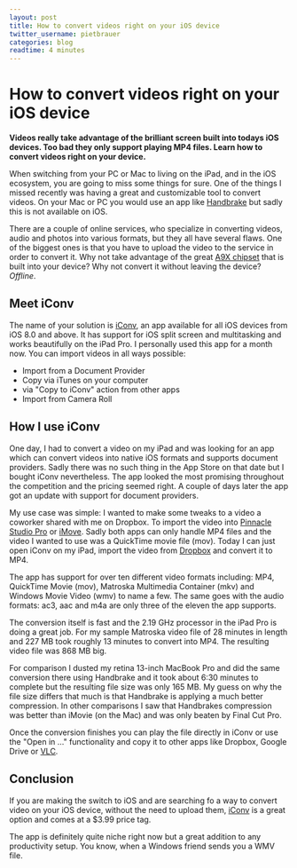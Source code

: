 ```yaml
---
layout: post
title: How to convert videos right on your iOS device
twitter_username: pietbrauer
categories: blog
readtime: 4 minutes
---
```


# How to convert videos right on your iOS device

__Videos really take advantage of the brilliant screen built into todays iOS devices. Too bad they only support playing MP4 files. Learn how to convert videos right on your device.__

When switching from your PC or Mac to living on the iPad, and in the iOS ecosystem, you are going to miss some things for sure. One of the things I missed recently was having a great and customizable tool to convert videos. On your Mac or PC you would use an app like [Handbrake](https://handbrake.fr/ "Handbrake") but sadly this is not available on iOS.

There are a couple of online services, who specialize in converting videos, audio and photos into various formats, but they all have several flaws. One of the biggest ones is that you have to upload the video to the service in order to convert it. Why not take advantage of the great [A9X chipset](https://en.m.wikipedia.org/wiki/Apple_A9X) that is built into your device? Why not convert it without leaving the device? *Offline*.

## Meet iConv

The name of your solution is [iConv](https://itunes.apple.com/us/app/iconv-video-converter-mp4/id972534752?mt=8), an app available for all iOS devices from iOS 8.0 and above. It has support for iOS split screen and multitasking and works beautifully on the iPad Pro. I personally used this app for a month now. You can import videos in all ways possible:

* Import from a Document Provider
* Copy via iTunes on your computer
* via "Copy to iConv" action from other apps
* Import from Camera Roll

## How I use iConv

One day, I had to convert a video on my iPad and was looking for an app which can convert videos into native iOS formats and supports document providers. Sadly there was no such thing in the App Store on that date but I bought iConv nevertheless. The app looked the most promising throughout the competition and the pricing seemed right. A couple of days later the app got an update with support for document providers.

My use case was simple: I wanted to make some tweaks to a video a coworker shared with me on Dropbox. To import the video into [Pinnacle Studio Pro](https://itunes.apple.com/us/app/pinnacle-studio-pro-professional/id552100086?mt=8) or [iMove](https://itunes.apple.com/us/app/imovie/id377298193?mt=8). Sadly both apps can only handle MP4 files and the video I wanted to use was a QuickTime movie file (mov). Today I can just open iConv on my iPad, import the video from [Dropbox](https://itunes.apple.com/us/app/dropbox/id327630330?mt=8) and convert it to MP4.

The app has support for over ten different video formats including: MP4, QuickTime Movie (mov), Matroska Multimedia Container (mkv) and Windows Movie Video (wmv) to name a few. The same goes with the audio formats: ac3, aac and m4a are only three of the eleven the app supports.

The conversion itself is fast and the 2.19 GHz processor in the iPad Pro is doing a great job. For my sample Matroska video file of 28 minutes in length and 227 MB took roughly 13 minutes to convert into MP4. The resulting video file was 868 MB big.

For comparison I dusted my retina 13-inch MacBook Pro and did the same conversion there using Handbrake and it took about 6:30 minutes to complete but the resulting file size was only 165 MB.
My guess on why the file size differs that much is that Handbrake is applying a much better compression. In other comparisons I saw that Handbrakes compression was better than iMovie (on the Mac) and was only beaten by Final Cut Pro.

Once the conversion finishes you can play the file directly in iConv or use the "Open in …" functionality and copy it to other apps like Dropbox, Google Drive or [VLC](https://itunes.apple.com/us/app/vlc-for-mobile/id650377962?mt=8).

## Conclusion

If you are making the switch to iOS and are searching fo a way to convert video on your iOS device, without the need to upload them, [iConv](#) is a great option and comes at a $3.99 price tag.

The app is definitely quite niche right now but a great addition to any productivity setup. You know, when a Windows friend sends you a WMV file.